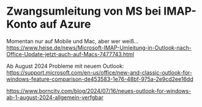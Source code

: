 # Zwangsumleitung von MS bei IMAP-Konto auf Azure

Momentan nur auf Mobile und Mac, aber wer weiß...
https://www.heise.de/news/Microsoft-IMAP-Umleitung-in-Outlook-nach-Office-Update-jetzt-auch-auf-Macs-7477743.html



Ab August 2024 Probleme mit neuem Outlook: https://support.microsoft.com/en-us/office/new-and-classic-outlook-for-windows-feature-comparison-de453583-1e76-48bf-975a-2e9cd2ee16dd

https://www.borncity.com/blog/2024/07/16/neues-outlook-for-windows-ab-1-august-2024-allgemein-verfgbar

